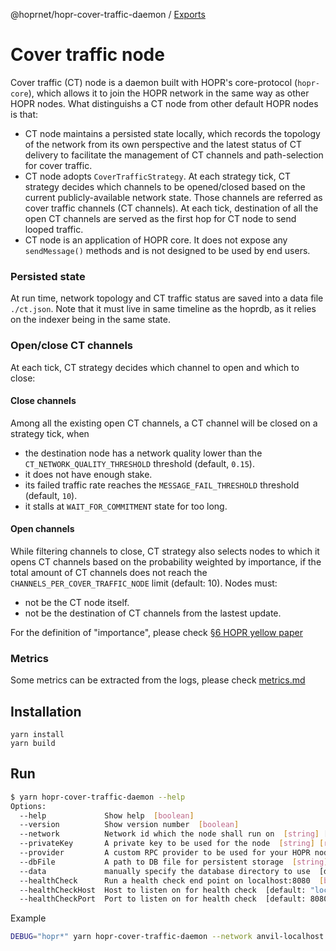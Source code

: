 @hoprnet/hopr-cover-traffic-daemon / [Exports](modules.md)

# Cover traffic node

Cover traffic (CT) node is a daemon built with HOPR's core-protocol (`hopr-core`), which allows it to join the HOPR network in the same way as other HOPR nodes. What distinguishs a CT node from other default HOPR nodes is that:

- CT node maintains a persisted state locally, which records the topology of the network from its own perspective and the latest status of CT delivery to facilitate the management of CT channels and path-selection for cover traffic.
- CT node adopts `CoverTrafficStrategy`. At each strategy tick, CT strategy decides which channels to be opened/closed based on the current publicly-available network state. Those channels are referred as cover traffic channels (CT channels). At each tick, destination of all the open CT channels are served as the first hop for CT node to send looped traffic.
- CT node is an application of HOPR core. It does not expose any `sendMessage()` methods and is not designed to be used by end users.

### Persisted state

At run time, network topology and CT traffic status are saved into a data file `./ct.json`. Note that it must live in same timeline as the hoprdb, as it relies on the indexer being in the same state.

### Open/close CT channels

At each tick, CT strategy decides which channel to open and which to close:

#### Close channels

Among all the existing open CT channels, a CT channel will be closed on a strategy tick, when

- the destination node has a network quality lower than the `CT_NETWORK_QUALITY_THRESHOLD` threshold (default, `0.15`).
- it does not have enough stake.
- its failed traffic rate reaches the `MESSAGE_FAIL_THRESHOLD` threshold (default, `10`).
- it stalls at `WAIT_FOR_COMMITMENT` state for too long.

#### Open channels

While filtering channels to close, CT strategy also selects nodes to which it opens CT channels based on the probability weighted by importance, if the total amount of CT channels does not reach the `CHANNELS_PER_COVER_TRAFFIC_NODE` limit (default: 10). Nodes must:

- not be the CT node itself.
- not be the destination of CT channels from the lastest update.

For the definition of "importance", please check [§6 HOPR yellow paper](https://github.com/hoprnet/hoprnet/blob/master/docs/yellowpaper/yellowpaper.pdf)

### Metrics

Some metrics can be extracted from the logs, please check [metrics.md](./metrics.md)

## Installation

```
yarn install
yarn build
```

## Run

```sh
$ yarn hopr-cover-traffic-daemon --help
Options:
  --help             Show help  [boolean]
  --version          Show version number  [boolean]
  --network          Network id which the node shall run on  [string] [choices: "anvil-localhost", "anvil-localhost2", "rotsee", "debug-staging", "tuttlingen", "prague", "budapest", "athens", "lisbon", "ouagadougou", "paleochora", "monte_rosa"] [default: ""]
  --privateKey       A private key to be used for the node  [string] [required]
  --provider         A custom RPC provider to be used for your HOPR node to connect to blockchain [string]
  --dbFile           A path to DB file for persistent storage  [string] [default: "./ct.json"]
  --data             manually specify the database directory to use  [default: ""]
  --healthCheck      Run a health check end point on localhost:8080  [boolean] [default: false]
  --healthCheckHost  Host to listen on for health check  [default: "localhost"]
  --healthCheckPort  Port to listen on for health check  [default: 8080]
```

Example

```sh
DEBUG="hopr*" yarn hopr-cover-traffic-daemon --network anvil-localhost --privateKey 0xcb1e5d91d46eb54a477a7eefec9c87a1575e3e5384d38f990f19c09aa8ddd332 --healthCheckHost "127.0.0.1" --healthCheckPort 20000
```
